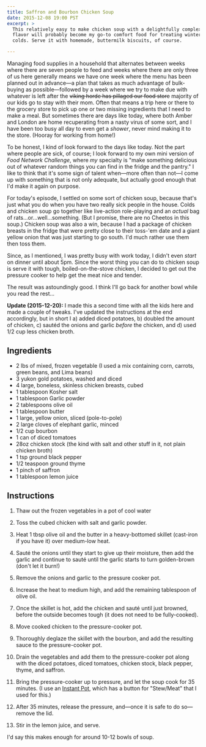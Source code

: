 ```yaml
---
title: Saffron and Bourbon Chicken Soup
date: 2015-12-08 19:00 PST
excerpt: >
  This relatively easy to make chicken soup with a delightfully complex
  flavor will probably become my go-to comfort food for treating winter
  colds. Serve it with homemade, buttermilk biscuits, of course.

---
```


Managing food supplies in a household that alternates between weeks
where there are seven people to feed and weeks where there are only
three of us here generally means we have one week where the menu has
been planned out in advance—a plan that takes as much advantage of
bulk-buying as possible—followed by a week where we try to make due with
whatever is left after the <s>viking horde has pillaged our food
store</s> majority of our kids go to stay with their mom. Often that
means a trip here or there to the grocery store to pick up one or two
missing ingredients that I need to make a meal. But sometimes there are
days like today, where both Amber and London are home recuperating from
a nasty virus of some sort, and I have been too busy all day to even get
a *shower*, never mind making it to the store. (Hooray for working from
home!)

To be honest, I kind of look forward to the days like today. Not the
part where people are sick, of course; I look forward to my own mini
version of *Food Network Challenge*, where *my* specialty is "make
something delicious out of whatever random things you can find in the
fridge and the pantry." I like to think that it's some sign of talent
when—more often than not—I come up with something that is not only
adequate, but actually good enough that I'd make it again on purpose.

For today's episode, I settled on some sort of chicken soup, because
that's just what you do when you have two really sick people in the
house. Colds and chicken soup go together like live-action role-playing
and an *actual* bag of rats...or...well...something. (But I promise,
there are no Cheetos in this soup.) Chicken soup was also a win, because
I had a package of chicken breasts in the fridge that were pretty close
to their toss-'em date and a giant yellow onion that was just starting
to go south. I'd much rather use them then toss them.

Since, as I mentioned, I was pretty busy with work today, I didn't even
*start* on dinner until about 5pm. Since the worst thing you can do to
chicken soup is serve it with tough, boiled-on-the-stove chicken, I
decided to get out the pressure cooker to help get the meat nice and
tender.

The result was astoundingly good. I think I'll go back for another bowl
while you read the rest...

**Update (2015-12-20):** I made this a second time with all the kids here
and made a couple of tweaks. I've updated the instructions at the end
accordingly, but in short I a) added diced potatoes, b) doubled the amount
of chicken, c) sautéd the onions and garlic *before* the chicken, and
d) used 1/2 cup less chicken broth.

## Ingredients ##

* 2 lbs of mixed, frozen vegetable (I used a mix containing corn,
  carrots, green beans, and Lima beans)
* 3 yukon gold potatoes, washed and diced
* 4 large, boneless, skinless chicken breasts, cubed
* 1 tablespoon Kosher salt
* 1 tablespoon Garlic powder
* 2 tablespoons olive oil
* 1 tablespoon butter
* 1 large, yellow onion, sliced (pole-to-pole)
* 2 large cloves of elephant garlic, minced
* 1/2 cup bourbon
* 1 can of diced tomatoes
* 28oz chicken stock (the kind with salt and other stuff in it, not
  plain chicken broth)
* 1 tsp ground black pepper
* 1/2 teaspoon ground thyme
* 1 pinch of saffron
* 1 tablespoon lemon juice

## Instructions ##

1. Thaw out the frozen vegetables in a pot of cool water

2. Toss the cubed chicken with salt and garlic powder.

3. Heat 1 tbsp olive oil and the butter in a heavy-bottomed skillet (cast-iron
   if you have it) over medium-low heat.

4. Sauté the onions until they start to give up their moisture, then add
   the garlic and continue to sauté until the garlic starts to turn
   golden-brown (don't let it burn!)

5. Remove the onions and garlic to the pressure cooker pot.

6. Increase the heat to medium high, and add the remaining tablespoon of olive oil.

7. Once the skillet is hot, add the chicken and sauté until just
   browned, before the outside becomes tough (it does not need to be
   fully-cooked).

8. Move cooked chicken to the pressure-cooker pot.

9. Thoroughly deglaze the skillet with the bourbon, and add the resulting
   sauce to the pressure-cooker pot.

19. Drain the vegetables and add them to the pressure-cooker pot along
    with the diced potatoes, diced tomatoes, chicken stock, black pepper,
    thyme, and saffron.

11. Bring the pressure-cooker up to pressure, and let the soup cook for
    35 minutes. (I use an [Instant Pot][instant-pot], which has a button
    for "Stew/Meat" that I used for this.)

12. After 35 minutes, release the pressure, and—once it is safe to do
    so—remove the lid.

13. Stir in the lemon juice, and serve.

I'd say this makes enough for around 10-12 bowls of soup.

[instant-pot]: http://instantpot.com
